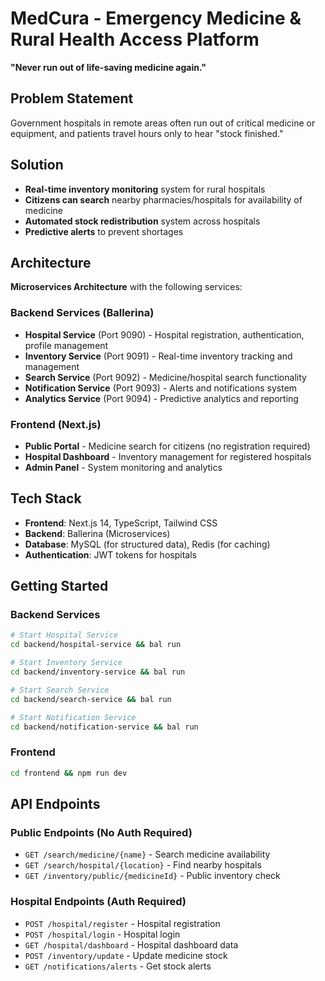 # MedCura - Emergency Medicine & Rural Health Access Platform

**"Never run out of life-saving medicine again."**

## Problem Statement

Government hospitals in remote areas often run out of critical medicine or equipment, and patients travel hours only to hear "stock finished."

## Solution

- **Real-time inventory monitoring** system for rural hospitals
- **Citizens can search** nearby pharmacies/hospitals for availability of medicine
- **Automated stock redistribution** system across hospitals
- **Predictive alerts** to prevent shortages

## Architecture

**Microservices Architecture** with the following services:

### Backend Services (Ballerina)

- **Hospital Service** (Port 9090) - Hospital registration, authentication, profile management
- **Inventory Service** (Port 9091) - Real-time inventory tracking and management
- **Search Service** (Port 9092) - Medicine/hospital search functionality
- **Notification Service** (Port 9093) - Alerts and notifications system
- **Analytics Service** (Port 9094) - Predictive analytics and reporting

### Frontend (Next.js)

- **Public Portal** - Medicine search for citizens (no registration required)
- **Hospital Dashboard** - Inventory management for registered hospitals
- **Admin Panel** - System monitoring and analytics

## Tech Stack

- **Frontend**: Next.js 14, TypeScript, Tailwind CSS
- **Backend**: Ballerina (Microservices)
- **Database**: MySQL (for structured data), Redis (for caching)
- **Authentication**: JWT tokens for hospitals

## Getting Started

### Backend Services

```bash
# Start Hospital Service
cd backend/hospital-service && bal run

# Start Inventory Service
cd backend/inventory-service && bal run

# Start Search Service
cd backend/search-service && bal run

# Start Notification Service
cd backend/notification-service && bal run
```

### Frontend

```bash
cd frontend && npm run dev
```

## API Endpoints

### Public Endpoints (No Auth Required)

- `GET /search/medicine/{name}` - Search medicine availability
- `GET /search/hospital/{location}` - Find nearby hospitals
- `GET /inventory/public/{medicineId}` - Public inventory check

### Hospital Endpoints (Auth Required)

- `POST /hospital/register` - Hospital registration
- `POST /hospital/login` - Hospital login
- `GET /hospital/dashboard` - Hospital dashboard data
- `POST /inventory/update` - Update medicine stock
- `GET /notifications/alerts` - Get stock alerts
